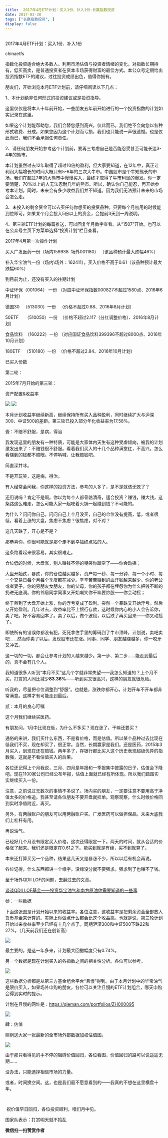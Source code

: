 ```yaml
---
title:  2017年4月ETF计划：买入1份、补入1份-长赢指数投资
date: 2017-03-30
tags: ["长赢指数投资", ]
display: false
---
```



## 



2017年4月ETF计划：买入1份、补入1份




chinaetfs




指数化投资适合绝大多数人。利用市场估值与投资者情绪的变化，对指数长期持有，低买高卖，是普通投资者在资本市场获得财富的最佳方式。本公众号定期给出投资指数ETF的建议，过往投资成绩出色，值得你拥有。








朋友们，开始浏览本月ETF计划前，请仔细阅读以下几点：



1、本计划绝非任何形式的投资建议或是投资指导。



这里仅仅是将本人十年前开始，一些朋友五年前开始进行的一个投资指数的计划如实记录在这里。



如果这个计划能帮助您，我们会替您感到高兴，仅此而已。我们绝不会向您以各种形式收费、分成。如果您因为这个计划而亏损，我们也只能说一声很遗憾。也是仅此而已，我们不会承担任何责任。



2、请任何朋友开始参考这个计划前，要再三考虑自己是否能忍受甚至可能长达3-4年的熊市。



本计划虽然过去12年取得了超过10倍的盈利，但大家要知道，在12年中，真正让利润大幅增长的时间大概只有5-6年的三次大牛市。中国股市是个牛短熊长的市场。我们在超过7年的大熊市中慢慢买入，最终才取得了牛市利润的爆发。你一定要清楚，70%以上的人无法忍耐几年的熊市。所以，确认你自己能忍，再开始参考本计划。同时，未来会有多少收益我们并不知道。因为我们无法预计未来的市场会怎么走。



3、未投入的剩余资金可以去买任何你想买的投资品种。只要每个月初用的时候能到位即可。如果某个月会投入5份以上的资金，会提前3天到一周说明。



4、第三轮ETF计划的每篇推送，可以回复年月数字查看。从“1507”开始。也可以在公众号主页下方菜单选择“投资计划”栏目查看。







2017年4月第一次操作计划



买入广发医药一份（场内159938 &nbsp;场外001180） （该品种预计最大跌幅46%）



补入华宝油气一份（场内\场外：162411），买入价格不高于0.61（该品种预计最大跌幅60%）







到目前为止，还没有买入的往期计划

中证环保（001064） 一份 （对应中证环保指数000827不超过1580点、2016年6月计划）

德国30&nbsp;&nbsp; （513030）一份&nbsp;&nbsp; （价格不超过0.88、2016年8月计划）



50ETF&nbsp;&nbsp;&nbsp;&nbsp; （510050）一份&nbsp; （价格不超过2.117（分红调整价格）、2016年8月计划）

食品饮料&nbsp; （160222）一份 （对应国证食品饮料399396不超过8000点、2016年10月计划）

180ETF&nbsp;&nbsp; （510180）一份&nbsp; （价格不超过2.84、2016年10月计划）







已买入份数

第二轮：





2015年7月开始的第三轮：









资产配置&amp;收益率



<img data-s="300,640" data-type="png" src="http://mmbiz.qpic.cn/mmbiz_png/SEPick5M9xjP8licJn03mVqFZWa2fXUNSXrjYqniasGkueeZA3lrHENtpibwicUOYTn08Amrd3iaF9hXLax3nOH3h25g/0?wx_fmt=png" data-ratio="1.3757396449704142" data-w="338"/>



<img data-s="300,640" data-type="png" src="http://mmbiz.qpic.cn/mmbiz_png/SEPick5M9xjP8licJn03mVqFZWa2fXUNSXkyuFXpA8eiaZjVzFPTHOz9faz9b9BcA879TgaaibIHKkbT97ibnD67uWw/0?wx_fmt=png" data-ratio="0.5925155925155925" data-w="481"/>



本月计划收益率继续新高，继续保持所有买入品种盈利，同时继续扩大与沪深300、中证500的差距。第三轮已投入部分年化收益率为17.58%。











壹：不赔不舒服，是病，得治



我发现这里的朋友有一种特质，可能是大家体内天生有这种受虐倾向，被我的计划激发出来了：不赔钱很不舒服。看着我们买入的十几个品种满堂红，不高兴。怎么看赚到的钱都不顺眼。不停呐喊，让我赔钱吧。



简直深井冰。



不是开玩笑，这是病，得治。



有人经常会问我，你这样的投资方法，参考的人多了，是不是就该无效了？



还用说吗？肯定不是啊。你以为每个人都骨骼清奇，适合投资？赚钱，赚大钱，这条路这么难走，怎么可能大家一起吃着火锅一起赚到钱？不可能的。



为什么？问问你自己。问问自己上个月没买，自己的仓位没有提高，低，或者很低，看着上涨的大盘，焦虑不焦虑？很焦虑，对不对？



这几天跌了，开心是不是？



那恭喜你，你很可能就是那个走不到幸福终点站的人。



这条路看起来很容易，其实很难走。



仓位低的时候，大盘涨，别人赚钱不停的嘲笑你踏空了——你会动摇；



大盘开始跌，暴跌，你的仓位越买越多，资产每一秒、每一分钟、每一个小时、每一个交易日每个月每个季度都在减少。辛辛苦苦赚到的血汗钱越来越少。你的老公或者妻子，你的男朋友女朋友，你的父母，你的孩子都在埋怨你为什么把钱不断的扔进无底洞。你的邻居同学同事又开始嘲笑你干嘛要炒股——你会动摇；



终于熬到了大盘开始上涨，你的浮亏变成了盈利。突然一个暴跌又开始浮亏。然后又开始盈利。几年过去，收益率比不上银行存款，这时候你内心的小人会告诉你，卖了吧。好不容易回本了。卖了以后，做个波段，以后跌了再买回来——你又动摇了。



即使所有的错误你都没有犯，死死拿住手里的筹码到了牛市顶峰，计划说，卖吧卖吧……然而你卖了以后，发现股市还在涨。同事、同学、朋友越赚越多，你一咬牙又冲去。



这一切的一切，都会让参考计划的人越来越少。第一步、第二步……能走到最后的，真不会有几个人。



我知道很多人听到“本月不买”这几个字就非常失望——我怎么知道的？上个月不买，打赏的人同比减少**83.36%**——听到买又很高兴，这样的朋友就很危险。



听我的，尽量把仓位调整到“舒服”。也就是，涨跌你都开心，计划开车不开车都非常满意。这样才有可能走到最后。



贰：本月的良心叮嘱



这个月我们继续买医药。



有朋友问，1月中比现在低，为什么不多买？现在涨了，干嘛还要买？



通俗的来讲，我们买什么东西，不是看价格，而是估值。所以某个品种过去比现在低我们不买，现在却买了，很正常。当然，长期赢家是我们。还是医药，2015年3月买入，到现在还在赔钱。两年多了，存银行都比买入这个历史表现超级优异的指数强，这就是不看估值买入的后果。



各位还记得上个月我说，三月、四月是年报和一季报集中披露的日子，估值会下降吧。现在1100家公司已经公布年报，估值上面就已经有所体现。所以我们踏踏实实继续买入一份。



注意，之前说过无数次的事情不多说了。场内买的朋友，一定要注意不要用高于净值太多的价格追。我甚至请各位朋友不要开盘就挂单。观察观察，什么时候价格回到实时净值附近，再买。



另外，有两融账户的朋友可以用两融账户买。广发医药可以做担保品。未来大底我们上杠杆有用。



再说油气。



已经好几个月没有限定买入价格，这次还得限定一下。两天的时间，就从合适的价格涨了起来。我们还是限定在0.61之下。能买到就是有缘，买不到就算了。



本来还打算买另一个品种，结果这几天又是暴涨不少，所以以后有机会再说。



各位记得，什么东西都讲一个缘字。没缘没分就不要强求。强求到了也赚不了钱。



至于场外QDII LOF的问题，去翻过去的文章。



[谈谈QDII LOF基金——投资华宝油气和南方原油你需要知道的一些事](http://mp.weixin.qq.com/s?__biz=MzIwMTIzNDMwNA==&amp;mid=2653408425&amp;idx=1&amp;sn=a8f4a25bdeae78a4e340d17ece00a86b&amp;scene=21#wechat_redirect)



叁：一些数据



下面这张图是计划开始以来的收益率。各位注意，这收益率是把剩余资金全部放入货币基金来计算的。实际上你做点什么都会比这个收益高。也就是说，第三轮计划开始以来收益率至少已经有十几个点了。同期沪深300和中证500下跌22和27%。（几天前我们还在创新高）



<img data-s="300,640" data-type="png" src="http://mmbiz.qpic.cn/mmbiz_png/SEPick5M9xjP8licJn03mVqFZWa2fXUNSXU6RJGH9eQk09EN0D3k8B3sDGVvh8vnjxyHV5HlpC5fGq3xFJA9bgZg/0?wx_fmt=png" data-ratio="0.5292439372325249" data-w="701"/>



最主要的，是这一年多来，计划最大回撤幅度只有0.74%。





另一个数据是现在计划买入的各指数之间的相关性分析。各位可以参考。



<img data-s="300,640" data-type="png" src="http://mmbiz.qpic.cn/mmbiz_png/SEPick5M9xjP8licJn03mVqFZWa2fXUNSX0QftGK1Cj5iaornzAgzVbA2DQEXjT7GkSdJbdgrIXu41qZP4Nrr4ibHQ/0?wx_fmt=png" data-ratio="0.7522750252780587" data-w="989"/>





这些数据分析都是从第三方基金组合平台“且慢”得到。由于本月计划中的华宝油气是限价买入，如果场外申购的朋友，各位可以关注且慢的ETF计划组合，哪天申购会得到实时的提示。



计划在且慢的网址是：https://qieman.com/portfolios/ZH000095





<img data-s="300,640" data-type="png" src="http://mmbiz.qpic.cn/mmbiz_png/SEPick5M9xjP8licJn03mVqFZWa2fXUNSXLn3r6ZAmmdXqRMFDeL8Ksmn5YHfQrKYLVduBOsqX9sdViberTNSE8UQ/0?wx_fmt=png" data-ratio="1" data-w="430"/>





肆：估值



照例送大家一张最新的全市场外部数据加权估值图。



<img data-s="300,640" data-type="png" src="http://mmbiz.qpic.cn/mmbiz_png/SEPick5M9xjP8licJn03mVqFZWa2fXUNSX6R4k5AAk0wGzdA4UfYjicCntbE4ecOnMiaMibGluaYXQqFSmSzlceIZIw/0?wx_fmt=png" data-ratio="0.6767001114827201" data-w="897"/>



由于那只看得见的手不停的阻碍价值回归，各位看图，价值回归的路可以说遥遥无期……



没办法，只能选择相信市场的力量。



或者，时间换空间。这，也是我们最不愿意看到的——我真的不想在这里横盘十年。

&nbsp;

&nbsp;祝价值早日回归，各位投资顺利，咱们月中见。









国家队表示：打赏明天就不捣乱


**微信扫一扫赞赏作者**